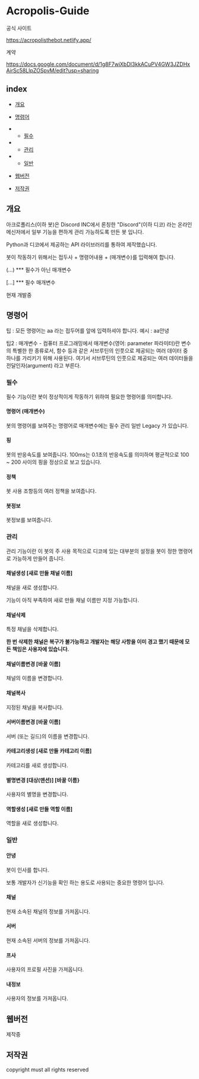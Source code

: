 # Acropolis-Guide


공식 사이트

https://acropolisthebot.netlify.app/

계약

https://docs.google.com/document/d/1g8F7wiXbDI3kkACuPV4GW3JZDHxAirSc58LIpZOSpvM/edit?usp=sharing

## index
+ <a href="#개요">개요</a>

+ <a href="#명령어">명령어</a>
+ + <a href="#필수">필수</a>
+ + <a href="#관리">관리</a>
+ + <a href="#일반">일반</a>

+ <a href="#웹버전">웹버전</a>
+ <a href="#저작권">저작권</a>


## 개요

아크로폴리스(이하 봇)은 Discord INC에서 론칭한 "Discord"(이하 디코) 라는 온라인 메신저에서 일부 기능을 편하게 관리 가능하도록 만든 봇 입니다.

Python과 디코에서 제공하는 API 라이브러리를 통하여 제작했습니다.

봇이 작동하기 위해서는 접두사 + 명령어내용 + (매개변수)를 입력해여 합니다.

(...) *** 필수가 아닌 매개변수

[...] *** 필수 매개변수




현재 개발중

## 명령어

팁 : 모든 명령어는 aa 라는 접두어를 앞에 입력하셔야 합니다.
예시 : aa안녕

팁2 : 매개변수 - 컴퓨터 프로그래밍에서 매개변수(영어: parameter 파라미터)란 변수의 특별한 한 종류로서, 함수 등과 같은 서브루틴의 인풋으로 제공되는 여러 데이터 중 하나를 가리키기 위해 사용된다. 여기서 서브루틴의 인풋으로 제공되는 여러 데이터들을 전달인자(argument) 라고 부른다.


### 필수

필수 기능이란 봇이 정상적이게 작동하기 위하여 필요한 명령어를 의미합니다.

#### 명령어 (매개변수)

봇의 명령어를 보여주는 명령어로 매개변수에는 필수 관리 일반 Legacy 가 있습니다.

#### 핑

봇의 반응속도를 보여줍니다. 100ms는 0.1초의 반응속도를 의미하며 평균적으로 100 ~ 200 사이의 핑을 정상으로 보고 있습니다.

#### 정책

봇 사용 조항등의 여러 정책을 보여줍니다.

#### 봇정보

봇정보를 보여줍니다.


### 관리

관리 기능이란 이 봇의 주 사용 목적으로 디코에 있는 대부분의 설정을 봇이 정한 명령어로 가능하게 만들어 줍니다.

#### 채널생성 [새로 만들 채널 이름]

채널을 새로 생성합니다.

기능이 아직 부족하여 새로 만들 채널 이름만 지정 가능합니다.

#### 채널삭제

특정 채널을 삭제합니다.

**한 번 삭제한 채널은 복구가 불가능하고 개발자는 해당 사항을 이미 경고 했기 때문에 모든 책임은 사용자에 있습니다.**

#### 채널이름변경 [바꿀 이름]

채널의 이름을 변경합니다.

#### 채널복사 

지정된 채널을 복사합니다.

#### 서버이름변경 [바꿀 이름]

서버 (또는 길드)의 이름을 변경합니다.

#### 카테고리생성 [새로 만들 카테고리 이름]

카테고리를 새로 생성합니다.

#### 별명변경 [대상(맨션)] [바꿀 이름}

사용자의 별명을 변경합니다.

#### 역할생성 [새로 만들 역할 이름]

역할을 새로 생성합니다.

### 일반

#### 안녕

봇이 인사를 합니다.

보통 개발자가 신기능을 확인 하는 용도로 사용되는 중요한 명령어 입니다.

#### 채널

현재 소속된 채널의 정보를 가져옵니다.

#### 서버

현재 소속된 서버의 정보를 가져옵니다.

#### 프사

사용자의 프로필 사진을 가져옵니다.

#### 내정보

사용자의 정보를 가져옵니다.

## 웹버전

제작중

## 저작권

copyright must all rights reserved
